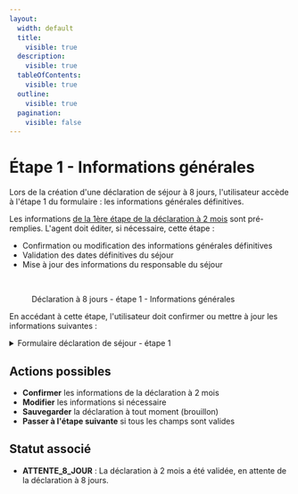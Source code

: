 ```yaml
---
layout:
  width: default
  title:
    visible: true
  description:
    visible: true
  tableOfContents:
    visible: true
  outline:
    visible: true
  pagination:
    visible: false
---
```


# Étape 1 - Informations générales

Lors de la création d'une déclaration de séjour à 8 jours, l'utilisateur accède à l'étape 1 du formulaire : les informations générales définitives.

Les informations [de la 1ère étape de la déclaration à 2 mois](../declaration-a-2-mois/etape-1-informations-generales.md) sont pré-remplies. L'agent doit éditer, si nécessaire, cette étape :&#x20;

* Confirmation ou modification des informations générales définitives
* Validation des dates définitives du séjour
* Mise à jour des informations du responsable du séjour

<figure><img src="../../../.gitbook/assets/Capture d’écran 2025-07-06 à 15.45.20.png" alt=""><figcaption><p>Déclaration à 8 jours - étape 1 - Informations générales</p></figcaption></figure>

En accédant à cette étape, l'utilisateur doit confirmer ou mettre à jour les informations suivantes :&#x20;

<details>

<summary>Formulaire déclaration de séjour - étape 1</summary>

{% include "../../../.gitbook/includes/formulaire-declaration-de-sejour-etape-1.md" %}

</details>

## Actions possibles

* **Confirmer** les informations de la déclaration à 2 mois
* **Modifier** les informations si nécessaire
* **Sauvegarder** la déclaration à tout moment (brouillon)
* **Passer à l'étape suivante** si tous les champs sont valides

## Statut associé

* **ATTENTE\_8\_JOUR** : La déclaration à 2 mois a été validée, en attente de la déclaration à 8 jours.
